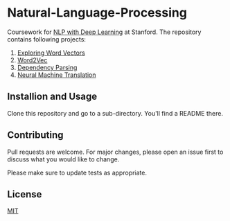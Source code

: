 # Natural-Language-Processing

Coursework for [NLP with Deep Learning](http://web.stanford.edu/class/cs224n/) at Stanford.
The repository contains following projects:
  1. [Exploring Word Vectors](./Exploring-Word-Vectors)
  2. [Word2Vec](./Word2vec)
  3. [Dependency Parsing](./Dependency-Parsing)
  4. [Neural Machine Translation](./Neural-Machine-Translation)

## Installion and Usage
Clone this repository and go to a sub-directory. You'll find a README there.

## Contributing
Pull requests are welcome. For major changes, please open an issue first to discuss what you would like to change.

Please make sure to update tests as appropriate.

## License
[MIT](https://choosealicense.com/licenses/mit/)
